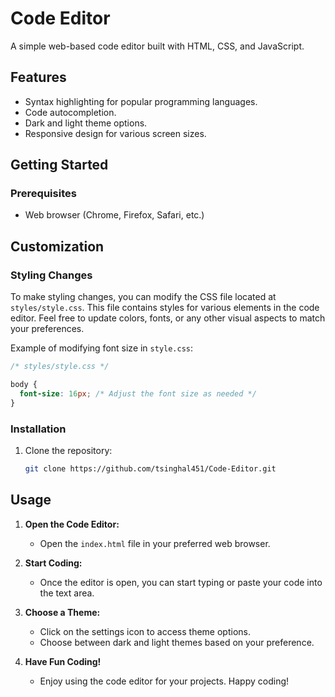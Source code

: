 # Code Editor

A simple web-based code editor built with HTML, CSS, and JavaScript.

## Features

- Syntax highlighting for popular programming languages.
- Code autocompletion.
- Dark and light theme options.
- Responsive design for various screen sizes.


## Getting Started

### Prerequisites

- Web browser (Chrome, Firefox, Safari, etc.)

## Customization

### Styling Changes

To make styling changes, you can modify the CSS file located at `styles/style.css`. This file contains styles for various elements in the code editor. Feel free to update colors, fonts, or any other visual aspects to match your preferences.

Example of modifying font size in `style.css`:

```css
/* styles/style.css */

body {
  font-size: 16px; /* Adjust the font size as needed */
}
```

### Installation

1. Clone the repository:

   ```bash
   git clone https://github.com/tsinghal451/Code-Editor.git
   
## Usage

1. **Open the Code Editor:**
   - Open the `index.html` file in your preferred web browser.

2. **Start Coding:**
   - Once the editor is open, you can start typing or paste your code into the text area.

3. **Choose a Theme:**
   - Click on the settings icon to access theme options.
   - Choose between dark and light themes based on your preference.

4. **Have Fun Coding!**
    - Enjoy using the code editor for your projects. Happy coding!

